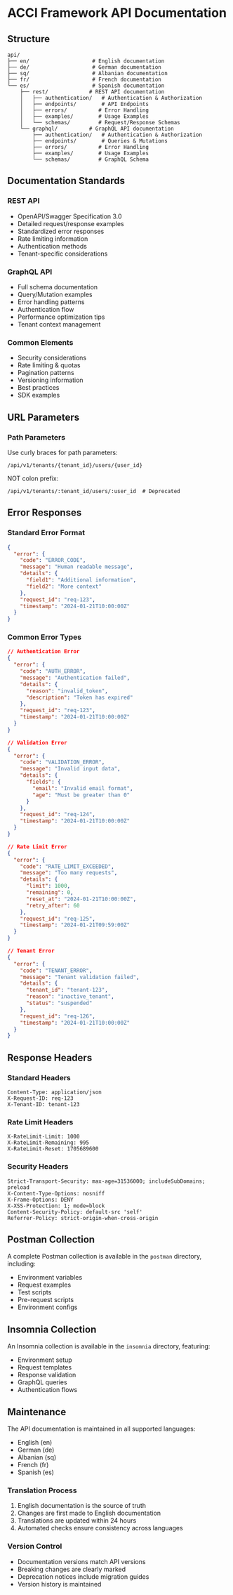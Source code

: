 # ACCI Framework API Documentation

## Structure

```
api/
├── en/                    # English documentation
├── de/                    # German documentation
├── sq/                    # Albanian documentation
├── fr/                    # French documentation
└── es/                    # Spanish documentation
    ├── rest/             # REST API documentation
    │   ├── authentication/   # Authentication & Authorization
    │   ├── endpoints/        # API Endpoints
    │   ├── errors/          # Error Handling
    │   ├── examples/        # Usage Examples
    │   └── schemas/         # Request/Response Schemas
    └── graphql/          # GraphQL API documentation
        ├── authentication/   # Authentication & Authorization
        ├── endpoints/        # Queries & Mutations
        ├── errors/          # Error Handling
        ├── examples/        # Usage Examples
        └── schemas/         # GraphQL Schema
```

## Documentation Standards

### REST API
- OpenAPI/Swagger Specification 3.0
- Detailed request/response examples
- Standardized error responses
- Rate limiting information
- Authentication methods
- Tenant-specific considerations

### GraphQL API
- Full schema documentation
- Query/Mutation examples
- Error handling patterns
- Authentication flow
- Performance optimization tips
- Tenant context management

### Common Elements
- Security considerations
- Rate limiting & quotas
- Pagination patterns
- Versioning information
- Best practices
- SDK examples

## URL Parameters

### Path Parameters
Use curly braces for path parameters:
```
/api/v1/tenants/{tenant_id}/users/{user_id}
```

NOT colon prefix:
```
/api/v1/tenants/:tenant_id/users/:user_id  # Deprecated
```

## Error Responses

### Standard Error Format
```json
{
  "error": {
    "code": "ERROR_CODE",
    "message": "Human readable message",
    "details": {
      "field1": "Additional information",
      "field2": "More context"
    },
    "request_id": "req-123",
    "timestamp": "2024-01-21T10:00:00Z"
  }
}
```

### Common Error Types
```json
// Authentication Error
{
  "error": {
    "code": "AUTH_ERROR",
    "message": "Authentication failed",
    "details": {
      "reason": "invalid_token",
      "description": "Token has expired"
    },
    "request_id": "req-123",
    "timestamp": "2024-01-21T10:00:00Z"
  }
}

// Validation Error
{
  "error": {
    "code": "VALIDATION_ERROR",
    "message": "Invalid input data",
    "details": {
      "fields": {
        "email": "Invalid email format",
        "age": "Must be greater than 0"
      }
    },
    "request_id": "req-124",
    "timestamp": "2024-01-21T10:00:00Z"
  }
}

// Rate Limit Error
{
  "error": {
    "code": "RATE_LIMIT_EXCEEDED",
    "message": "Too many requests",
    "details": {
      "limit": 1000,
      "remaining": 0,
      "reset_at": "2024-01-21T10:00:00Z",
      "retry_after": 60
    },
    "request_id": "req-125",
    "timestamp": "2024-01-21T09:59:00Z"
  }
}

// Tenant Error
{
  "error": {
    "code": "TENANT_ERROR",
    "message": "Tenant validation failed",
    "details": {
      "tenant_id": "tenant-123",
      "reason": "inactive_tenant",
      "status": "suspended"
    },
    "request_id": "req-126",
    "timestamp": "2024-01-21T10:00:00Z"
  }
}
```

## Response Headers

### Standard Headers
```http
Content-Type: application/json
X-Request-ID: req-123
X-Tenant-ID: tenant-123
```

### Rate Limit Headers
```http
X-RateLimit-Limit: 1000
X-RateLimit-Remaining: 995
X-RateLimit-Reset: 1705689600
```

### Security Headers
```http
Strict-Transport-Security: max-age=31536000; includeSubDomains; preload
X-Content-Type-Options: nosniff
X-Frame-Options: DENY
X-XSS-Protection: 1; mode=block
Content-Security-Policy: default-src 'self'
Referrer-Policy: strict-origin-when-cross-origin
```

## Postman Collection

A complete Postman collection is available in the `postman` directory, including:
- Environment variables
- Request examples
- Test scripts
- Pre-request scripts
- Environment configs

## Insomnia Collection

An Insomnia collection is available in the `insomnia` directory, featuring:
- Environment setup
- Request templates
- Response validation
- GraphQL queries
- Authentication flows

## Maintenance

The API documentation is maintained in all supported languages:
- English (en)
- German (de)
- Albanian (sq)
- French (fr)
- Spanish (es)

### Translation Process
1. English documentation is the source of truth
2. Changes are first made to English documentation
3. Translations are updated within 24 hours
4. Automated checks ensure consistency across languages

### Version Control
- Documentation versions match API versions
- Breaking changes are clearly marked
- Deprecation notices include migration guides
- Version history is maintained 